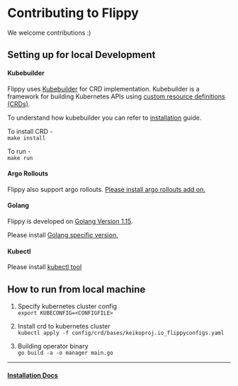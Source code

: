 # Contributing to Flippy

We welcome contributions :)


## Setting up for local Development


#### Kubebuilder
Flippy uses [Kubebuilder](https://github.com/kubernetes-sigs/kubebuilder) for CRD implementation. Kubebuilder is a framework for building Kubernetes APIs using [custom resource definitions (CRDs)](https://kubernetes.io/docs/tasks/access-kubernetes-api/extend-api-custom-resource-definitions).

To understand how kubebuilder you can refer to  [installation](https://book.kubebuilder.io/quick-start.html#installation) guide.

To install CRD - <BR>
`make install`

To run - <BR>
`make run`

#### Argo Rollouts

Flippy also support argo rollouts. [Please install argo rollouts add on.](https://argoproj.github.io/argo-rollouts/installation/#kubectl-plugin-installation)

#### Golang

Flippy is developed on [Golang Version 1.15](https://go.dev/doc/go1.15).

Please install [Golang specific version.](https://go.dev/doc/install)


#### Kubectl
Please install [kubectl tool](https://kubernetes.io/docs/tasks/tools/#kubectl)

## How to run from local machine
1. Specify kubernetes cluster config<br>
`export KUBECONFIG=<CONFIGFILE>`

2. Install crd to kubernetes cluster<br>
`kubectl apply -f config/crd/bases/keikoproj.io_flippyconfigs.yaml`

3. Building operator binary<br>
`go build -a -o manager main.go`

<hr>

#### [Installation Docs](install.md)
